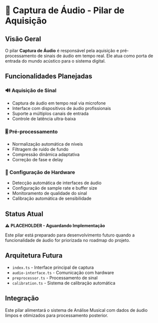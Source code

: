# 🎤 Captura de Áudio - Pilar de Aquisição

## Visão Geral

O pilar **Captura de Áudio** é responsável pela aquisição e pré-processamento de sinais de áudio em tempo real. Ele atua como porta de entrada do mundo acústico para o sistema digital.

## Funcionalidades Planejadas

### 🔊 Aquisição de Sinal
- Captura de áudio em tempo real via microfone
- Interface com dispositivos de áudio profissionais
- Suporte a múltiplos canais de entrada
- Controle de latência ultra-baixa

### 🎚️ Pré-processamento
- Normalização automática de níveis
- Filtragem de ruído de fundo
- Compressão dinâmica adaptativa
- Correção de fase e delay

### 🔧 Configuração de Hardware
- Detecção automática de interfaces de áudio
- Configuração de sample rate e buffer size
- Monitoramento de qualidade do sinal
- Calibração automática de sensibilidade

## Status Atual

⚠️ **PLACEHOLDER - Aguardando Implementação**

Este pilar está preparado para desenvolvimento futuro quando a funcionalidade de áudio for priorizada no roadmap do projeto.

## Arquitetura Futura

- `index.ts` - Interface principal de captura
- `audio-interface.ts` - Comunicação com hardware
- `preprocessor.ts` - Processamento de sinal
- `calibration.ts` - Sistema de calibração automática

## Integração

Este pilar alimentará o sistema de Análise Musical com dados de áudio limpos e otimizados para processamento posterior.

